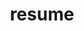 ---
images:
- /images/about.png
title: resume
url: resume
hideTitle: true
hideExif: true
hideDate: true
---